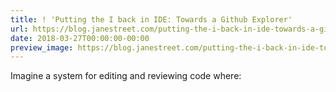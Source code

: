 ```yaml
---
title: ! 'Putting the I back in IDE: Towards a Github Explorer'
url: https://blog.janestreet.com/putting-the-i-back-in-ide-towards-a-github-explorer/
date: 2018-03-27T00:00:00-00:00
preview_image: https://blog.janestreet.com/putting-the-i-back-in-ide-towards-a-github-explorer/postimage.jpg
---
```


<p>Imagine a system for editing and reviewing code where:</p>
